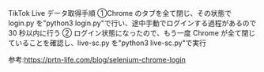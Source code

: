 TikTok Live データ取得手順
①Chrome のタブを全て閉じ、その状態で login.py を"python3 login.py"で行い、途中手動でログインする過程があるので 30 秒以内に行う
② ログイン状態になったので、もう一度 Chrome が全て閉じていることを確認し、live-sc.py を"python3 live-sc.py"で実行

参考:https://prtn-life.com/blog/selenium-chrome-login
